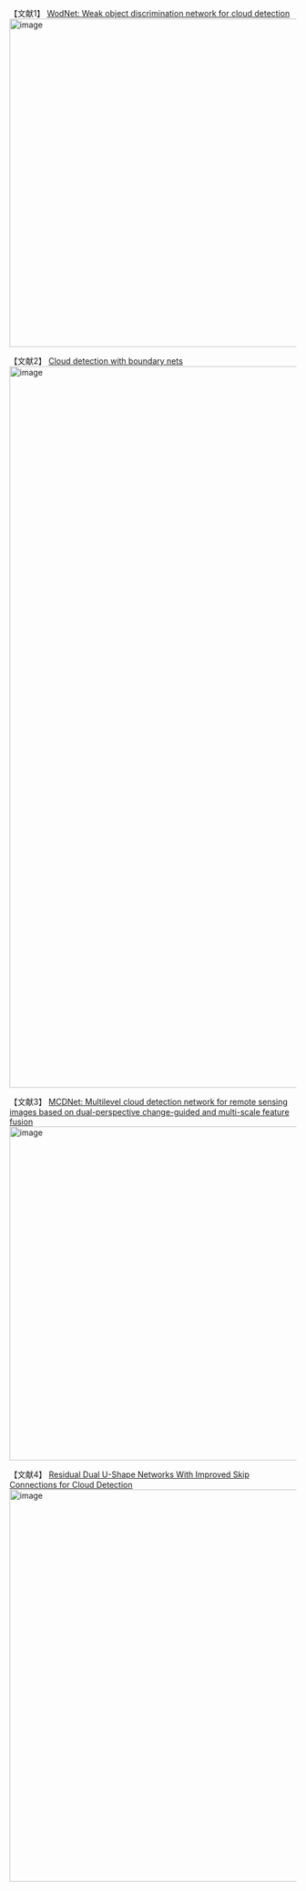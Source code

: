 【文献1】 [WodNet: Weak object discrimination network for cloud detection](https://www.researchgate.net/profile/Xiao-Huang-37/publication/381004679_WodNet_Weak_object_discrimination_network_for_cloud_detection/links/66592c25bc86444c721ef453/WodNet-Weak-object-discrimination-network-for-cloud-detection.pdf)
<img width="576" alt="image" src="https://github.com/icey-zhang/notebook/assets/54712081/da6bfee8-f380-47be-b906-5360b803249c">

【文献2】 [Cloud detection with boundary nets](https://www.sciencedirect.com/science/article/pii/S0924271622000521?ref=pdf_download&fr=RR-2&rr=88f79a2f6b5efad6)
<img width="1266" alt="image" src="https://github.com/icey-zhang/notebook/assets/54712081/723f3838-7a29-4995-a237-e3ae758c99f2">

【文献3】 [MCDNet: Multilevel cloud detection network for remote sensing images based on dual-perspective change-guided and multi-scale feature fusion](https://www.sciencedirect.com/science/article/pii/S1569843224001742)
<img width="586" alt="image" src="https://github.com/icey-zhang/notebook/assets/54712081/7da6ea0f-a66d-4dfb-b764-7eee5ff13c25">

【文献4】 [Residual Dual U-Shape Networks With Improved Skip Connections for Cloud Detection](https://www.sciencedirect.com/science/article/pii/S1569843224001742)
<img width="688" alt="image" src="https://github.com/icey-zhang/notebook/assets/54712081/0e410e43-5626-4b6d-b38b-e5781c02105e">


